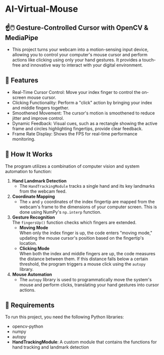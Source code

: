 # AI-Virtual-Mouse

## ☝️🖱️ Gesture-Controlled Cursor with OpenCV & MediaPipe

- This project turns your webcam into a motion-sensing input device, allowing you to control your computer's mouse cursor and perform actions like clicking using only your hand gestures. It provides a touch-free and innovative way to interact with your digital environment.


## 📌 Features

- Real-Time Cursor Control: Move your index finger to control the on-screen mouse cursor.
- Clicking Functionality: Perform a "click" action by bringing your index and middle fingers together.
- Smoothened Movement: The cursor's motion is smoothened to reduce jitter and improve control.
- Dynamic Feedback: Visual cues, such as a rectangle showing the active frame and circles highlighting fingertips, provide clear feedback.
- Frame Rate Display: Shows the FPS for real-time performance monitoring.

## 🔋 How It Works

The program utilizes a combination of computer vision and system automation to function:

1. **Hand Landmark Detection**  
   - The `HandTrackingModule` tracks a single hand and its key landmarks from the webcam feed.
2. **Coordinate Mapping**  
   - The `x` and `y` coordinates of the index fingertip are mapped from the webcam's frame to the dimensions of your computer screen. This is done using NumPy's `np.interp` function.
3. **Gesture Recognition**  
   The `fingersUp()` function checks which fingers are extended.
   - **Moving Mode**  
     When only the index finger is up, the code enters "moving mode," updating the mouse cursor's position based on the fingertip's location.
   - **Clicking Mode**  
     When both the index and middle fingers are up, the code measures the distance between them. If this distance falls below a certain threshold, the program triggers a mouse click using the `autopy` library.
4. **Mouse Automation**  
   - The `autopy` library is used to programmatically move the system's mouse and perform clicks, translating your hand gestures into cursor actions.

## 📑 Requirements

To run this project, you need the following Python libraries:

- opencv-python
- numpy
- autopy
- **HandTrackingModule**: A custom module that contains the functions for hand tracking and landmark detection
